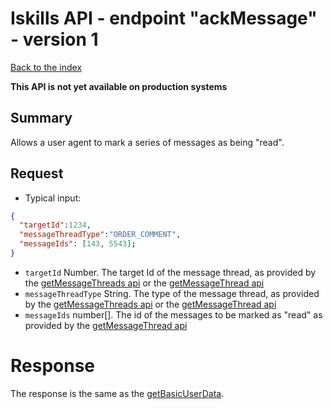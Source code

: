 # Iskills API - endpoint "ackMessage" - version 1
[Back to the index](../README.md)

**This API is not yet available on production systems**

## Summary
Allows a user agent to mark a series of messages as being "read".

## Request
* Typical input:

```json
{
  "targetId":1234,
  "messageThreadType":"ORDER_COMMENT",
  "messageIds": [143, 5543];
}
```

* `targetId` Number. The target Id of the message thread, as provided by the [getMessageThreads api](GET_MESSAGE_THREADS.md) or the  [getMessageThread api](GET_MESSAGE_THREAD.md)
* `messageThreadType` String. The type of the message thread, as provided by the [getMessageThreads api](GET_MESSAGE_THREADS.md) or the  [getMessageThread api](GET_MESSAGE_THREAD.md)
* `messageIds` number[]. The id of the messages to be marked as "read" as provided by the [getMessageThread api](GET_MESSAGE_THREAD.md)
  
# Response
The response is the same as the [getBasicUserData](GET_BASIC_USER_DATA.md).
